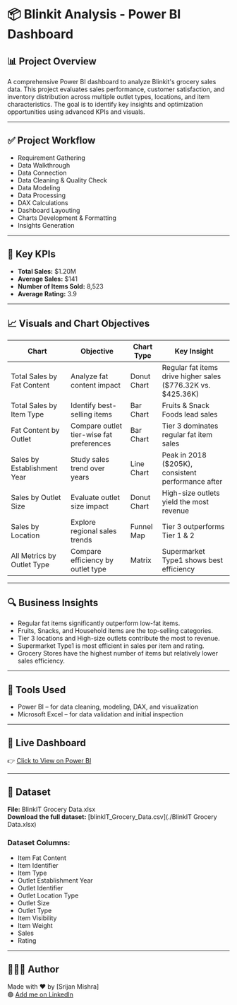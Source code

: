 # 📦 Blinkit Analysis - Power BI Dashboard

## 📊 Project Overview
A comprehensive Power BI dashboard to analyze Blinkit's grocery sales data. This project evaluates sales performance, customer satisfaction, and inventory distribution across multiple outlet types, locations, and item characteristics. The goal is to identify key insights and optimization opportunities using advanced KPIs and visuals.

---

## ✅ Project Workflow
- Requirement Gathering  
- Data Walkthrough  
- Data Connection  
- Data Cleaning & Quality Check  
- Data Modeling  
- Data Processing  
- DAX Calculations  
- Dashboard Layouting  
- Charts Development & Formatting  
- Insights Generation  

---

## 💸 Key KPIs
- **Total Sales:** $1.20M  
- **Average Sales:** $141  
- **Number of Items Sold:** 8,523  
- **Average Rating:** 3.9  

---

## 📈 Visuals and Chart Objectives

| Chart                     | Objective                    | Chart Type   | Key Insight                                         |
|---------------------------|------------------------------|--------------|----------------------------------------------------|
| Total Sales by Fat Content | Analyze fat content impact   | Donut Chart  | Regular fat items drive higher sales ($776.32K vs. $425.36K) |
| Total Sales by Item Type   | Identify best-selling items  | Bar Chart    | Fruits & Snack Foods lead sales                     |
| Fat Content by Outlet      | Compare outlet tier-wise fat preferences | Bar Chart    | Tier 3 dominates regular fat item sales             |
| Sales by Establishment Year| Study sales trend over years | Line Chart   | Peak in 2018 ($205K), consistent performance after  |
| Sales by Outlet Size       | Evaluate outlet size impact  | Donut Chart  | High-size outlets yield the most revenue            |
| Sales by Location          | Explore regional sales trends| Funnel Map   | Tier 3 outperforms Tier 1 & 2                        |
| All Metrics by Outlet Type | Compare efficiency by outlet type | Matrix       | Supermarket Type1 shows best efficiency              |

---

## 🔍 Business Insights
- Regular fat items significantly outperform low-fat items.  
- Fruits, Snacks, and Household items are the top-selling categories.  
- Tier 3 locations and High-size outlets contribute the most to revenue.  
- Supermarket Type1 is most efficient in sales per item and rating.  
- Grocery Stores have the highest number of items but relatively lower sales efficiency.  

---

## 🧮 Tools Used
- Power BI – for data cleaning, modeling, DAX, and visualization  
- Microsoft Excel – for data validation and initial inspection  

---

## 🔗 Live Dashboard  
👉 [Click to View on Power BI](https://app.powerbi.com/links/ASd44rMTA1?ctid=1d777d2e-76a3-4622-b6b7-95a034e70e56&pbi_source=linkShare)  

---

## 📂 Dataset  
**File:** BlinkIT Grocery Data.xlsx  
**Download the full dataset:** [blinkIT_Grocery_Data.csv](./BlinkIT Grocery Data.xlsx)


### Dataset Columns:
- Item Fat Content  
- Item Identifier  
- Item Type  
- Outlet Establishment Year  
- Outlet Identifier  
- Outlet Location Type  
- Outlet Size  
- Outlet Type  
- Item Visibility  
- Item Weight  
- Sales  
- Rating  

---

## 🙋🏻‍♀️ Author  
Made with ❤️ by [Srijan Mishra]  
🟢 [Add me on LinkedIn](https://www.linkedin.com/in/srijan-mishra-29225011)
